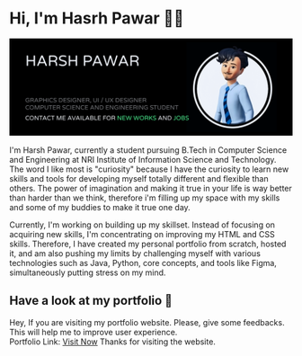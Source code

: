 # Hi, I'm Hasrh Pawar 👋🏼


<img src="https://github.com/hyperdgx/hyperdgx/blob/main/Banner.png">

I'm Harsh Pawar, currently a student pursuing B.Tech in Computer Science and Engineering at NRI Institute of Information Science and Technology. The word I like most is "curiosity" because I have the curiosity to learn new skills and tools for developing myself totally different and flexible than others. The power of imagination and making it true in your life is way better than harder than we think, therefore i'm filling up my space with my skills and some of my buddies to make it true one day.

Currently, I'm working on building up my skillset. Instead of focusing on acquiring new skills, I'm concentrating on improving my HTML and CSS skills. Therefore, I have created my personal portfolio from scratch, hosted it, and am also pushing my limits by challenging myself with various technologies such as Java, Python, core concepts, and tools like Figma, simultaneously putting stress on my mind.

## Have a look at my portfolio 👀 <br>
Hey, If you are visiting my portfolio website. Please, give some feedbacks. This will help me to improve user experience. <br>
Portfolio Link: <a href="https://harshpawar.000webhostapp.com/">Visit Now</a>
Thanks for visiting the website.

